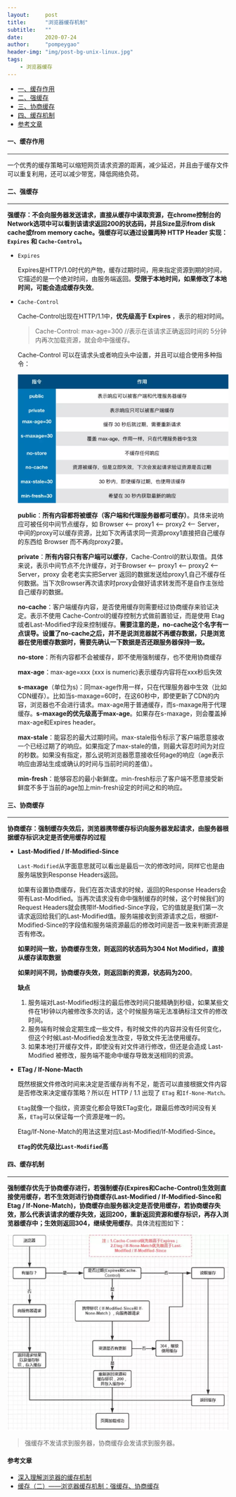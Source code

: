 ```yaml
---
layout:     post
title:      "浏览器缓存机制"
subtitle:   ""
date:       2020-07-24
author:     "pompeygao"
header-img: "img/post-bg-unix-linux.jpg"
tags:
    - 浏览器缓存
---
```


<!-- TOC -->

- [一、缓存作用](#一缓存作用)
- [二、强缓存](#二强缓存)
- [三、协商缓存](#三协商缓存)
- [四、缓存机制](#四缓存机制)
- [参考文章](#参考文章)

<!-- /TOC -->

#### 一、缓存作用

---

一个优秀的缓存策略可以缩短网页请求资源的距离，减少延迟，并且由于缓存文件可以重复利用，还可以减少带宽，降低网络负荷。


#### 二、强缓存
---

**强缓存：不会向服务器发送请求，直接从缓存中读取资源，在chrome控制台的Network选项中可以看到该请求返回200的状态码，并且Size显示from disk cache或from memory cache。强缓存可以通过设置两种 HTTP Header 实现：`Expires` 和 `Cache-Control`。**

- `Expires`

  Expires是HTTP/1.0时代的产物，缓存过期时间，用来指定资源到期的时间，它描述的是一个绝对时间，由服务端返回。**受限于本地时间，如果修改了本地时间，可能会造成缓存失效**。

- `Cache-Control`

  Cache-Control出现在HTTP/1.1中，**优先级高于 Expires** ，表示的相对时间。

  > Cache-Control: max-age=300     //表示在该请求正确返回时间的 5分钟内再次加载资源，就会命中强缓存。

  Cache-Control 可以在请求头或者响应头中设置，并且可以组合使用多种指令：
  
  ![cache-control](/img/in-post/browser-cache/cache-control.png)
  
  **public**：**所有内容都将被缓存（客户端和代理服务器都可缓存）**。具体来说响应可被任何中间节点缓存，如 Browser <-- proxy1 <-- proxy2 <-- Server，中间的proxy可以缓存资源，比如下次再请求同一资源proxy1直接把自己缓存的东西给 Browser 而不再向proxy2要。
  
  **private**：**所有内容只有客户端可以缓存**，Cache-Control的默认取值。具体来说，表示中间节点不允许缓存，对于Browser <-- proxy1 <-- proxy2 <-- Server，proxy 会老老实实把Server 返回的数据发送给proxy1,自己不缓存任何数据。当下次Browser再次请求时proxy会做好请求转发而不是自作主张给自己缓存的数据。
  
  **no-cache**：客户端缓存内容，是否使用缓存则需要经过协商缓存来验证决定。表示不使用 Cache-Control的缓存控制方式做前置验证，而是使用 Etag 或者Last-Modified字段来控制缓存。**需要注意的是，no-cache这个名字有一点误导。设置了no-cache之后，并不是说浏览器就不再缓存数据，只是浏览器在使用缓存数据时，需要先确认一下数据是否还跟服务器保持一致。**
  
  **no-store**：所有内容都不会被缓存，即不使用强制缓存，也不使用协商缓存
  
  **max-age**：max-age=xxx (xxx is numeric)表示缓存内容将在xxx秒后失效
  
  **s-maxage**（单位为s)：同max-age作用一样，只在代理服务器中生效（比如CDN缓存）。比如当s-maxage=60时，在这60秒中，即使更新了CDN的内容，浏览器也不会进行请求。max-age用于普通缓存，而s-maxage用于代理缓存。**s-maxage的优先级高于max-age**。如果存在s-maxage，则会覆盖掉max-age和Expires header。
  
  **max-stale**：能容忍的最大过期时间。max-stale指令标示了客户端愿意接收一个已经过期了的响应。如果指定了max-stale的值，则最大容忍时间为对应的秒数。如果没有指定，那么说明浏览器愿意接收任何age的响应（age表示响应由源站生成或确认的时间与当前时间的差值）。
  
  **min-fresh**：能够容忍的最小新鲜度。min-fresh标示了客户端不愿意接受新鲜度不多于当前的age加上min-fresh设定的时间之和的响应。

#### 三、协商缓存

---

**协商缓存：强制缓存失效后，浏览器携带缓存标识向服务器发起请求，由服务器根据缓存标识决定是否使用缓存的过程**

- **Last-Modified / If-Modified-Since**

  `Last-Modified`从字面意思就可以看出是最后一次的修改时间，同样它也是由服务端放到Response Headers返回。

  如果有设置协商缓存，我们在首次请求的时候，返回的Response Headers会带有Last-Modified。当再次请求没有命中强制缓存的时候，这个时候我们的Request Headers就会携带If-Modified-Since字段，它的值就是我们第一次请求返回给我们的Last-Modified值。服务端接收到资源请求之后，根据If-Modified-Since的字段值和服务端资源最后的修改时间是否一致来判断资源是否有修改。

  **如果时间一致，协商缓存生效，则返回的状态码为304 Not Modified，直接从缓存读取数据**

  **如果时间不同，协商缓存失效，则返回新的资源，状态码为200**。

  

  **缺点** 

  1. 服务端对Last-Modified标注的最后修改时间只能精确到秒级，如果某些文件在1秒钟以内被修改多次的话，这个时候服务端无法准确标注文件的修改时间。
  2. 服务端有时候会定期生成一些文件，有时候文件的内容并没有任何变化，但这个时候Last-Modified会发生改变，导致文件无法使用缓存。
  3. 如果本地打开缓存文件，即使没有对文件进行修改，但还是会造成 Last-Modified 被修改，服务端不能命中缓存导致发送相同的资源。

  

- **ETag / If-None-Macth**

  既然根据文件修改时间来决定是否缓存尚有不足，能否可以直接根据文件内容是否修改来决定缓存策略？所以在 HTTP / 1.1 出现了 `ETag` 和`If-None-Match。`

  `Etag`就像一个指纹，资源变化都会导致ETag变化，跟最后修改时间没有关系，`ETag`可以保证每一个资源是唯一的。

  Etag/If-None-Match的用法这里对应Last-Modified/If-Modified-Since。

  **`ETag`的优先级比`Last-Modified`高**

#### 四、缓存机制

---

**强制缓存优先于协商缓存进行，若强制缓存(Expires和Cache-Control)生效则直接使用缓存，若不生效则进行协商缓存(Last-Modified / If-Modified-Since和Etag / If-None-Match)，协商缓存由服务器决定是否使用缓存，若协商缓存失效，那么代表该请求的缓存失效，返回200，重新返回资源和缓存标识，再存入浏览器缓存中；生效则返回304，继续使用缓存**。具体流程图如下： 

![cache](/img/in-post/browser-cache/cache.png)

> 强缓存不发请求到服务器，协商缓存会发请求到服务器。



#### 参考文章

- [深入理解浏览器的缓存机制](https://segmentfault.com/a/1190000017004307)
- [缓存（二）——浏览器缓存机制：强缓存、协商缓存](https://github.com/amandakelake/blog/issues/41)